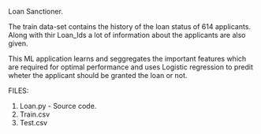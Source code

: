 Loan Sanctioner.

The train data-set contains the history of the loan status of 614 applicants. Along with thir Loan_Ids a lot of information about the applicants are also given. 

This ML application learns and seggregates the important features which are required for optimal performance and uses Logistic regression to predit wheter the applicant should be granted the loan or not.

FILES:
1. Loan.py - Source code.
2. Train.csv
3. Test.csv
